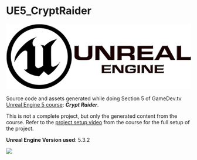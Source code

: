 # UE5_CryptRaider

<img src="./UE-logo.jpg">

Source code and assets generated while doing Section 5 of GameDev.tv [Unreal Engine 5 course](https://www.udemy.com/course/unrealcourse): ***Crypt Raider***.

This is not a complete project, but only the generated content from the course. Refer to the [project setup video](https://www.udemy.com/course/unrealcourse/learn/lecture/31760148#overview) from the course for the full setup of the project.

**Unreal Engine Version used**: 5.3.2

<img src="./UE5_CryptRaider.gif">
